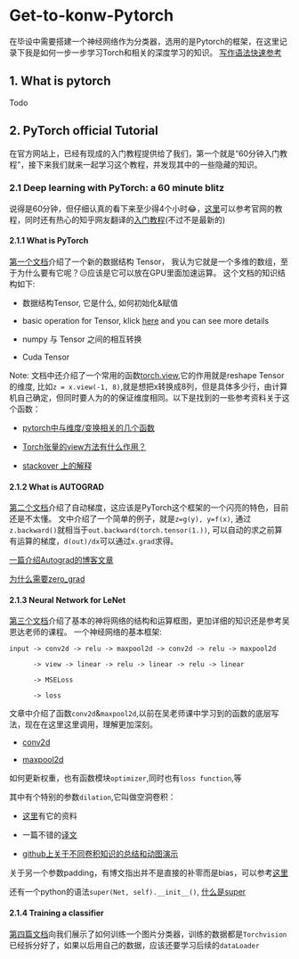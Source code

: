 # Get-to-konw-Pytorch
在毕设中需要搭建一个神经网络作为分类器，选用的是Pytorch的框架，在这里记录下我是如何一步一步学习Torch和相关的深度学习的知识。
[写作语法快速参考](https://github.com/guodongxiaren/README#列表)

## 1. What is pytorch 
Todo

## 2. PyTorch official Tutorial
在官方网站上，已经有现成的入门教程提供给了我们，第一个就是“60分钟入门教程”，接下来我们就来一起学习这个教程，并发现其中的一些隐藏的知识。
### 2.1 Deep learning with PyTorch: a 60 minute blitz
说得是60分钟，但仔细认真的看下来至少得4个小时😂，[这里](https://pytorch.org/tutorials/beginner/deep_learning_60min_blitz.html)可以参考官网的教程，同时还有热心的知乎网友翻译的[入门教程](https://zhuanlan.zhihu.com/p/25572330)(不过不是最新的)
#### 2.1.1 What is PyTorch 
[第一个文档](https://pytorch.org/tutorials/beginner/blitz/tensor_tutorial.html#sphx-glr-beginner-blitz-tensor-tutorial-py)介绍了一个新的数据结构 Tensor， 我认为它就是一个多维的数组，至于为什么要有它呢？😑应该是它可以放在GPU里面加速运算。
这个文档的知识结构如下:   
* 数据结构Tensor, 它是什么, 如何初始化&赋值
- basic operation for Tensor, klick [here](https://pytorch.org/docs/stable/torch.html) and you can see more details
* numpy 与 Tensor 之间的相互转换
- Cuda Tensor

Note: 文档中还介绍了一个常用的函数[torch.view](https://pytorch.org/docs/stable/tensors.html?highlight=view#torch.Tensor.view),它的作用就是reshape Tensor 的维度, 比如`z = x.view(-1, 8)`,就是想把x转换成8列，但是具体多少行，由计算机自己确定，但同时要人为的的保证维度相同。以下是找到的一些参考资料关于这个函数：
* [pytorch中与维度/变换相关的几个函数](https://blog.csdn.net/u013700358/article/details/86301106)
- [Torch张量的view方法有什么作用？](https://vimsky.com/article/3888.html)
* [stackover 上的解释](https://stackoverflow.com/questions/42479902/how-does-the-view-method-work-in-pytorch/42482819#42482819)

#### 2.1.2 What is AUTOGRAD
[第二个文档](https://pytorch.org/tutorials/beginner/blitz/autograd_tutorial.html#sphx-glr-beginner-blitz-autograd-tutorial-py)介绍了自动梯度，这应该是PyTorch这个框架的一个闪亮的特色，目前还是不太懂。
文中介绍了一个简单的例子，就是`z=g(y), y=f(x)`, 通过`z.backward()`就相当于`out.backward(torch.tensor(1.))`, 可以自动的求之前算有运算的梯度，`d(out)/dx`可以通过`x.grad`求得。

[一篇介绍Autograd的博客文章](https://blog.csdn.net/g11d111/article/details/83035270)

[为什么需要zero_grad](https://stackoverflow.com/questions/48001598/why-do-we-need-to-call-zero-grad-in-pytorch)


#### 2.1.3 Neural Network for LeNet
[第三个文档](https://pytorch.org/tutorials/beginner/blitz/neural_networks_tutorial.html)介绍了基本的神将网络的结构和运算框图，更加详细的知识还是参考吴恩达老师的课程。
一个神经网络的基本框架:

    input -> conv2d -> relu -> maxpool2d -> conv2d -> relu -> maxpool2d

          -> view -> linear -> relu -> linear -> relu -> linear

          -> MSELoss

          -> loss
  
文章中介绍了函数`conv2d`&`maxpool2d`,以前在吴老师课中学习到的函数的底层写法，现在在这里这里调用，理解更加深刻。
* [conv2d](https://pytorch.org/docs/stable/nn.html?highlight=nn.conv2d#torch.nn.Conv2d)
- [maxpool2d](https://pytorch.org/docs/stable/nn.html?highlight=maxpool#torch.nn.MaxPool2d)

如何更新权重，也有函数模块`optimizer`,同时也有`loss function`,等

其中有个特别的参数`dilation`,它叫做空洞卷积：
* [这里](https://blog.csdn.net/hiudawn/article/details/84500648)有它的资料
- 一篇不错的[译文](https://blog.csdn.net/g11d111/article/details/82350563)
* [github上关于不同卷积知识的总结和动图演示](https://github.com/vdumoulin/conv_arithmetic)

关于另一个参数padding，有博文指出并不是直接的补零而是bias，可以参考[这里](https://blog.csdn.net/g11d111/article/details/82665265)

还有一个python的语法`super(Net, self).__init__()`, [什么是super](http://www.runoob.com/python/python-func-super.html)

#### 2.1.4 Training a classifier
[第四篇文档](https://pytorch.org/tutorials/beginner/blitz/cifar10_tutorial.html)向我们展示了如何训练一个图片分类器，训练的数据都是`Torchvision`已经拆分好了，如果以后用自己的数据，应该还要学习后续的`dataLoader`
